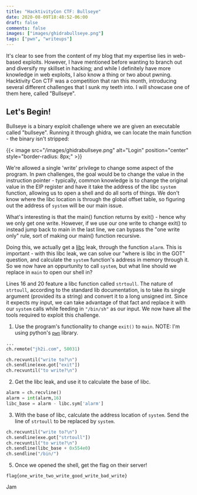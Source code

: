 ```yaml
---
title: "HacktivityCon CTF: Bullseye"
date: 2020-08-09T18:48:52-06:00
draft: false
comments: false
images: ["images/ghidrabullseye.png"]
tags: ["pwn", "writeups"]
---
```


It's clear to see from the content of my blog that my expertise lies in web-based exploits. However, I have mentioned before wanting to branch out and diversify my skillset in hacking; and while I definitely have more knowledge in web exploits, I also know a thing or two about pwning. Hacktivity Con CTF was a competition that ran this month, introducing several different challenges that I sunk my teeth into. I will showcase one of them here, called "Bullseye".

## Let's Begin!

Bullseye is a binary exploit challenge where we are given an executable called "bullseye". Running it through ghidra, we can locate the main function - the binary isn't stripped:

{{< image src="/images/ghidrabullseye.png" alt="Login" position="center" style="border-radius: 8px;" >}}

We're allowed a single 'write' privilege to change some aspect of the program. In pwn challenges, the goal would be to change the value in the instruction pointer - typically, common knowledge is to change the original value in the EIP register and have it take the address of the libc ``system`` function, allowing us to open a shell and do all sorts of things. We don't know where the libc location is through the global offset table, so figuring out the address of ``system`` will be our main issue. 

What's interesting is that the main() function returns by exit() - hence why we only get one write. However, if we use our one write to change exit() to instead jump back to main in the last line, we can bypass the "one write only" rule, sort of making our main() function recursive. 

Doing this, we actually get a [libc](https://www.gnu.org/software/libc/) leak, through the function ``alarm``. This is important - with this libc leak, we can solve our "where is libc in the GOT" question, and calculate the ``system`` function's address in memory through it.
So we now have an oppurtunity to call ``system``, but what line should we replace in ``main`` to open our shell in?

Lines 16 and 20 feature a libc function called ``strtoull``. The nature of ``strtoull``, according to the standard lib documentation, is to take its single argument (provided its a string) and convert it to a long unsigned int. Since it expects my input, we can take advantage of that fact and replace it with our ``system`` calls while feeding in ``"/bin/sh"`` as our input.
We now have all the tools required to exploit this challenge.

1. Use the program's functionality to change ``exit()`` to ``main``. NOTE: I'm using python's [``pwn``](http://docs.pwntools.com/en/stable/) library.

```python
...
ch.remote("jh2i.com", 50031)

ch.recvuntil("write to?\n")
ch.sendline(exe.got["exit"])
ch.recvuntil("to write?\n")
```

2. Get the libc leak, and use it to calculate the base of libc. 

```python
alarm = ch.recvline()
alarm = int(alarm,16)
libc_base = alarm - libc.sym['alarm']
```

3. With the base of libc, calculate the address location of ``system``. Send the line of ``strtoull`` to be replaced by ``system``.

```python
ch.recvuntil("write to?\n")
ch.sendline(exe.got["strtoull"])
ch.recvuntil("to write?\n")
ch.sendline(libc_base + 0x554e0)
ch.sendline("/bin/")
```

5. Once we opened the shell, get the flag on their server!

``flag{one_write_two_write_good_write_bad_write}``

Jam